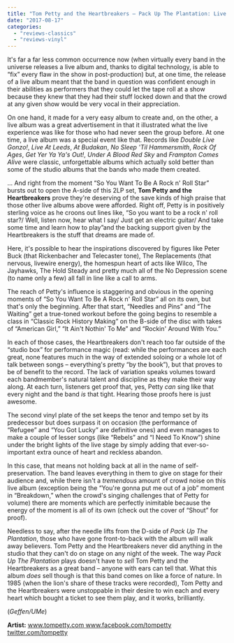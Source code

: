 ```yaml
---
title: "Tom Petty and the Heartbreakers – Pack Up The Plantation: Live! 2LP"
date: "2017-08-17"
categories: 
  - "reviews-classics"
  - "reviews-vinyl"
---
```


It's far a far less common occurrence now (when virtually every band in the universe releases a live album and, thanks to digital technology, is able to “fix” every flaw in the show in post-production) but, at one time, the release of a live album meant that the band in question was confident enough in their abilities as performers that they could let the tape roll at a show because they knew that they had their stuff locked down and that the crowd at any given show would be very vocal in their appreciation.

On one hand, it made for a very easy album to create and, on the other, a live album was a great advertisement in that it illustrated what the live experience was like for those who had never seen the group before. At one time, a live album was a special event like that. Records like _Double Live Gonzo!_, _Live At Leeds_, _At Budakan_, _No Sleep 'Til Hammersmith_, _Rock Of Ages_, _Get Yer Ya Ya's Out!_, _Under A Blood Red Sky_ and _Frampton Comes Alive_ were classic, unforgettable albums which actually sold better than some of the studio albums that the bands who made them created.

... And right from the moment “So You Want To Be A Rock n' Roll Star” bursts out to open the A-side of this 2LP set, **Tom Petty and the Heartbreakers** prove they're deserving of the save kinds of high praise that those other live albums above were afforded. Right off, Petty is in positively sterling voice as he croons out lines like, “So you want to be a rock n' roll star?/ Well, listen now, hear what I say/ Just get an electric guitar/ And take some time and learn how to play”and the backing support given by the Heartbreakers is the stuff that dreams are made of.

Here, it's possible to hear the inspirations discovered by figures like Peter Buck (that Rickenbacher and Telecaster tone), The Replacements (that nervous, livewire energy), the homespun heart of acts like Wilco, The Jayhawks, The Hold Steady and pretty much all of the No Depression scene (to name only a few) all fall in line like a call to arms.

The reach of Petty's influence is staggering and obvious in the opening moments of “So You Want To Be A Rock n' Roll Star” all on its own, but that's only the beginning. After that start, “Needles and Pins” and “The Waiting” get a true-toned workout before the going begins to resemble a class in “Classic Rock History Making” on the B-side of the disc with takes of “American Girl,” “It Ain't Nothin' To Me” and “Rockin' Around With You.”

In each of those cases, the Heartbreakers don't reach too far outside of the “studio box” for performance magic (read: while the performances are each great, none features much in the way of extended soloing or a whole lot of talk between songs – everything's pretty “by the book”), but that proves to be of benefit to the record. The lack of variation speaks volumes toward each bandmember's natural talent and discipline as they make their way along. At each turn, listeners get proof that, yes, Petty _can_ sing like that every night and the band _is_ that tight. Hearing those proofs here is just awesome.

The second vinyl plate of the set keeps the tenor and tempo set by its predecessor but does surpass it on occasion (the performance of “Refugee” and “You Got Lucky” are definitive ones) and even manages to make a couple of lesser songs (like “Rebels” and “I Need To Know”) shine under the bright lights of the live stage by simply adding that ever-so-important extra ounce of heart and reckless abandon.

In this case, that means not holding back at all in the name of self-preservation. The band leaves everything in them to give on stage for their audience and, while there isn't a _tremendous_ amount of crowd noise on this live album (exception being the “You're gonna put me out of a job” moment in “Breakdown,” when the crowd's singing challenges that of Petty for volume) there are moments which are perfectly inimitable because the energy of the moment is all of its own (check out the cover of “Shout” for proof).

Needless to say, after the needle lifts from the D-side of _Pack Up The Plantation_, those who have gone front-to-back with the album will walk away believers. Tom Petty and the Heartbreakers never did anything in the studio that they can't do on stage on any night of the week. The way _Pack Up The Plantation_ plays doesn't have to _sell_ Tom Petty and the Heartbreakers as a great band – anyone with ears can tell that. What this album _does_ sell though is that this band comes on like a force of nature. In 1985 (when the lion's share of these tracks were recorded), Tom Petty and the Heartbreakers were unstoppable in their desire to win each and every heart which bought a ticket to see them play, and it works, brilliantly.

(_Geffen/UMe_)

**Artist:** [www.tompetty.com www.facebook.com/tompetty twitter.com/tompetty](http://www.tompetty.com/40?ref=https://www.google.ca/)
